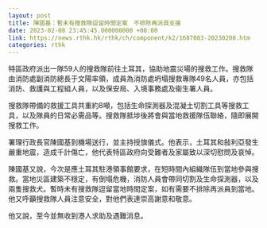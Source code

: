 ```yaml
---
layout: post
title: 陳國基：暫未有搜救隊逗留時間定案　不排除再派員支援
date: 2023-02-08 23:45:45.000000000 +08:00
link: https://news.rthk.hk/rthk/ch/component/k2/1687083-20230208.htm
categories: rthk
---
```


特區政府派出一隊59人的搜救隊前往土耳其，協助地震災場的搜救工作。搜救隊由消防處副消防總長于文陽率領，成員為消防處坍塌搜救專隊49名人員，亦包括消防、救護與工程組人員，以及保安局、入境事務處及衞生署人員。

搜救隊帶備的救援工具共重約8噸，包括生命探測器及混凝土切割工具等搜救工具，以及隊員的日常必需品等。搜救隊抵埗後將會與當地救援隊伍聯絡，隨即展開搜救工作。

署理行政長官陳國基到機場送行，並主持授旗儀式。他表示，土耳其和敍利亞發生嚴重地震，造成千計傷亡，他代表特區政府向受難者及家屬致以深切慰問及哀悼。

陳國基又說，今次是應土耳其駐港領事館要求，在短時間內組織隊伍到當地參與搜救。當地災區建築不穩定，有倒塌危機，消防人員會帶同切割及生命探測器，以及兩隻搜救犬。暫時未有搜救隊逗留當地時間定案，如有需要不排除再派員到當地。他又呼籲搜救隊人員注意安全，對他們表達崇高謝意和敬意。

他又說，至今並無收到港人求助及遇難消息。
